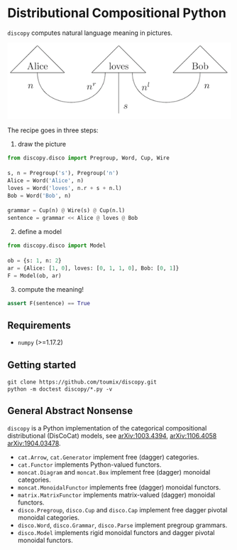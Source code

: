 # Distributional Compositional Python

`discopy` computes natural language meaning in pictures.

!["Alice loves Bob" in picture](figures/alice-loves-bob.png)

The recipe goes in three steps:

1) draw the picture

```python
from discopy.disco import Pregroup, Word, Cup, Wire

s, n = Pregroup('s'), Pregroup('n')
Alice = Word('Alice', n)
loves = Word('loves', n.r + s + n.l)
Bob = Word('Bob', n)

grammar = Cup(n) @ Wire(s) @ Cup(n.l)
sentence = grammar << Alice @ loves @ Bob
```

2) define a model

```python
from discopy.disco import Model

ob = {s: 1, n: 2}
ar = {Alice: [1, 0], loves: [0, 1, 1, 0], Bob: [0, 1]}
F = Model(ob, ar)
```

3) compute the meaning!

```python
assert F(sentence) == True
```

## Requirements

* `numpy` (>=1.17.2)

## Getting started

```shell
git clone https://github.com/toumix/discopy.git
python -m doctest discopy/*.py -v
```

## General Abstract Nonsense

`discopy` is a Python implementation of the categorical compositional distributional (DisCoCat) models, see [arXiv:1003.4394](https://arxiv.org/abs/1003.4394), [arXiv:1106.4058](https://arxiv.org/abs/1106.4058) [arXiv:1904.03478](https://arxiv.org/abs/1904.03478).

* `cat.Arrow`, `cat.Generator` implement free (dagger) categories.
* `cat.Functor` implements Python-valued functors.
* `moncat.Diagram` and `moncat.Box` implement free (dagger) monoidal categories.
* `moncat.MonoidalFunctor` implements free (dagger) monoidal functors.
* `matrix.MatrixFunctor` implements matrix-valued (dagger) monoidal functors.
* `disco.Pregroup`, `disco.Cup` and `disco.Cap` implement free dagger pivotal monoidal categories.
* `disco.Word`, `disco.Grammar`, `disco.Parse` implement pregroup grammars.
* `disco.Model` implements rigid monoidal functors and dagger pivotal monoidal functors.
